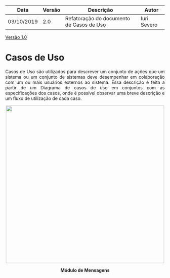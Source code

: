 | Data | Versão | Descrição | Autor |
| --- | --- | --- | --- |
| 03/10/2019 | 2.0 | Refatoração do documento de Casos de Uso | Iuri Severo |

[Versão 1.0](/docs/modeling/user_cases/user_casesv1.md)

# Casos de Uso
<p align="justify">
Casos de Uso são utilizados para descrever um conjunto de ações que um sistema ou um conjunto de sistemas deve desempenhar em colaboração com um ou mais usuários externos ao sistema. Essa descrição é feita a partir de um Diagrama de casos de uso em conjuntos com as especificações dos casos, onde é possível observar uma breve descrição e um fluxo de utilização de cada caso.
</p>

<p align="center">
<a href="#/docs/modeling/user_cases/modulo_mensagens.md"><img src="docs/assets/img/modeling/uc_diagrams/UserCasesDiagram_Wire_Mensagens.png" lenght=500px height=500px></a>
</p>
<p align="center">
<b>Módulo de Mensagens</b>
</p>
